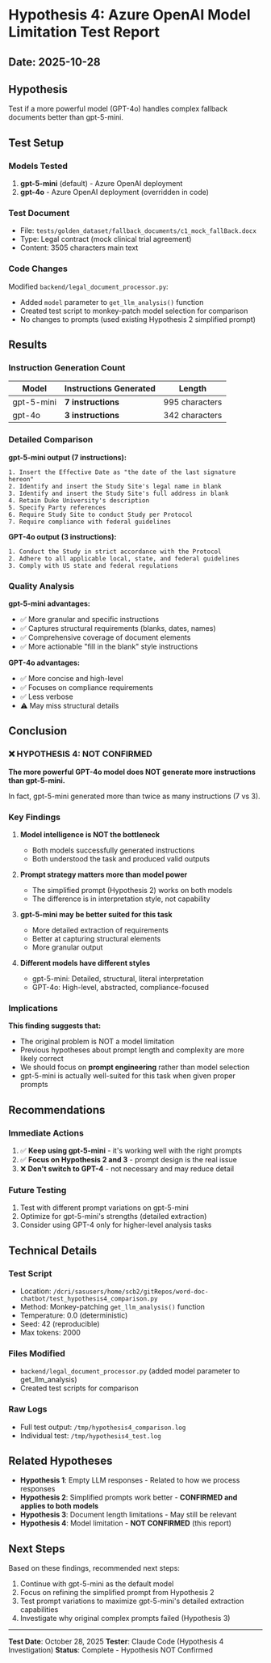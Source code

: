 # Hypothesis 4: Azure OpenAI Model Limitation Test Report

## Date: 2025-10-28

## Hypothesis
Test if a more powerful model (GPT-4o) handles complex fallback documents better than gpt-5-mini.

## Test Setup

### Models Tested
1. **gpt-5-mini** (default) - Azure OpenAI deployment
2. **gpt-4o** - Azure OpenAI deployment (overridden in code)

### Test Document
- File: `tests/golden_dataset/fallback_documents/c1_mock_fallBack.docx`
- Type: Legal contract (mock clinical trial agreement)
- Content: 3505 characters main text

### Code Changes
Modified `backend/legal_document_processor.py`:
- Added `model` parameter to `get_llm_analysis()` function
- Created test script to monkey-patch model selection for comparison
- No changes to prompts (used existing Hypothesis 2 simplified prompt)

## Results

### Instruction Generation Count
| Model | Instructions Generated | Length |
|-------|----------------------|--------|
| gpt-5-mini | **7 instructions** | 995 characters |
| gpt-4o | **3 instructions** | 342 characters |

### Detailed Comparison

**gpt-5-mini output (7 instructions):**
```
1. Insert the Effective Date as "the date of the last signature hereon"
2. Identify and insert the Study Site's legal name in blank
3. Identify and insert the Study Site's full address in blank
4. Retain Duke University's description
5. Specify Party references
6. Require Study Site to conduct Study per Protocol
7. Require compliance with federal guidelines
```

**GPT-4o output (3 instructions):**
```
1. Conduct the Study in strict accordance with the Protocol
2. Adhere to all applicable local, state, and federal guidelines
3. Comply with US state and federal regulations
```

### Quality Analysis

**gpt-5-mini advantages:**
- ✅ More granular and specific instructions
- ✅ Captures structural requirements (blanks, dates, names)
- ✅ Comprehensive coverage of document elements
- ✅ More actionable "fill in the blank" style instructions

**GPT-4o advantages:**
- ✅ More concise and high-level
- ✅ Focuses on compliance requirements
- ✅ Less verbose
- ⚠️ May miss structural details

## Conclusion

### ❌ HYPOTHESIS 4: NOT CONFIRMED

**The more powerful GPT-4o model does NOT generate more instructions than gpt-5-mini.**

In fact, gpt-5-mini generated more than twice as many instructions (7 vs 3).

### Key Findings

1. **Model intelligence is NOT the bottleneck**
   - Both models successfully generated instructions
   - Both understood the task and produced valid outputs

2. **Prompt strategy matters more than model power**
   - The simplified prompt (Hypothesis 2) works on both models
   - The difference is in interpretation style, not capability

3. **gpt-5-mini may be better suited for this task**
   - More detailed extraction of requirements
   - Better at capturing structural elements
   - More granular output

4. **Different models have different styles**
   - gpt-5-mini: Detailed, structural, literal interpretation
   - GPT-4o: High-level, abstracted, compliance-focused

### Implications

**This finding suggests that:**
- The original problem is NOT a model limitation
- Previous hypotheses about prompt length and complexity are more likely correct
- We should focus on **prompt engineering** rather than model selection
- gpt-5-mini is actually well-suited for this task when given proper prompts

## Recommendations

### Immediate Actions
1. ✅ **Keep using gpt-5-mini** - it's working well with the right prompts
2. ✅ **Focus on Hypothesis 2 and 3** - prompt design is the real issue
3. ❌ **Don't switch to GPT-4** - not necessary and may reduce detail

### Future Testing
1. Test with different prompt variations on gpt-5-mini
2. Optimize for gpt-5-mini's strengths (detailed extraction)
3. Consider using GPT-4 only for higher-level analysis tasks

## Technical Details

### Test Script
- Location: `/dcri/sasusers/home/scb2/gitRepos/word-doc-chatbot/test_hypothesis4_comparison.py`
- Method: Monkey-patching `get_llm_analysis()` function
- Temperature: 0.0 (deterministic)
- Seed: 42 (reproducible)
- Max tokens: 2000

### Files Modified
- `backend/legal_document_processor.py` (added model parameter to get_llm_analysis)
- Created test scripts for comparison

### Raw Logs
- Full test output: `/tmp/hypothesis4_comparison.log`
- Individual test: `/tmp/hypothesis4_test.log`

## Related Hypotheses

- **Hypothesis 1**: Empty LLM responses - Related to how we process responses
- **Hypothesis 2**: Simplified prompts work better - **CONFIRMED and applies to both models**
- **Hypothesis 3**: Document length limitations - May still be relevant
- **Hypothesis 4**: Model limitation - **NOT CONFIRMED** (this report)

## Next Steps

Based on these findings, recommended next steps:
1. Continue with gpt-5-mini as the default model
2. Focus on refining the simplified prompt from Hypothesis 2
3. Test prompt variations to maximize gpt-5-mini's detailed extraction capabilities
4. Investigate why original complex prompts failed (Hypothesis 3)

---

**Test Date**: October 28, 2025
**Tester**: Claude Code (Hypothesis 4 Investigation)
**Status**: Complete - Hypothesis NOT Confirmed
